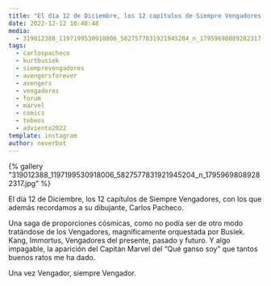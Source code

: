 ```yaml
---
title: "El día 12 de Diciembre, los 12 capítulos de Siempre Vengadores, con los que además recordamos a su dibujante, Carlos Pacheco"
date: 2022-12-12 10:48:48
media: 
  - 319012388_1197199530918006_5827577831921945204_n_17959698089282317.jpg
tags: 
  - carlospacheco
  - kurtbusiek
  - siemprevengadores
  - avengersforever
  - avengers
  - vengadores
  - forum
  - marvel
  - comics
  - tebeos
  - adviento2022
template: instagram
author: neverbot
---
```


{% gallery "319012388_1197199530918006_5827577831921945204_n_17959698089282317.jpg" %}

El día 12 de Diciembre, los 12 capítulos de Siempre Vengadores, con los que además recordamos a su dibujante, Carlos Pacheco.

Una saga de proporciones cósmicas, como no podía ser de otro modo tratándose de los Vengadores, magníficamente orquestada por Busiek. Kang, Immortus, Vengadores del presente, pasado y futuro. Y algo impagable, la aparición del Capitán Marvel del “Qué ganso soy” que tantos buenos ratos me ha dado.

Una vez Vengador, siempre Vengador.
